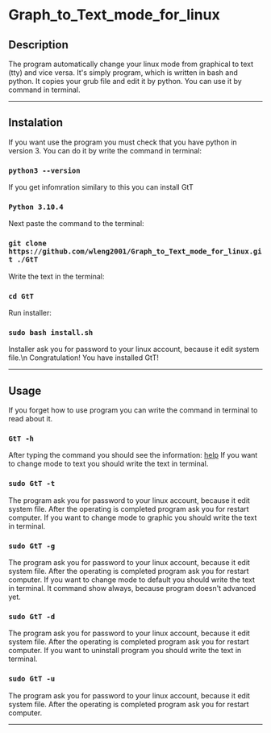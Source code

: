# Graph_to_Text_mode_for_linux
<!-- markdownlint-configure-file { "MD004": { "style": "consistent" } } -->
<!-- markdownlint-disable MD033 -->

## Description

The program automatically change your linux mode from graphical to text (tty) and vice versa.
It's simply program, which is written in bash and python. It copies your grub file and edit it by python. You can use it by command in terminal.

-----

## Instalation

If you want use the program you must check that you have python in version 3. You can do it by write the command in terminal:
### `python3 --version` 
If you get infomration similary to this you can install GtT
### `Python 3.10.4`
Next paste the command to the terminal: 
### `git clone https://github.com/wleng2001/Graph_to_Text_mode_for_linux.git ./GtT`
Write the text in the terminal:
### `cd GtT`
Run installer:
### `sudo bash install.sh`
Installer ask you for password to your linux account, because it edit system file.\n
Congratulation! You have installed GtT!

-----

## Usage

If you forget how to use program you can write the command in terminal to read about it.
### `GtT -h`
After typing the command you should see the information: 
<a href="help.txt"> help</a>
If you want to change mode to text you should write the text in terminal.
### `sudo GtT -t`
The program ask you for password to your linux account, because it edit system file. After the operating is completed program ask you for restart computer.
If you want to change mode to graphic you should write the text in terminal.
### `sudo GtT -g`
The program ask you for password to your linux account, because it edit system file. After the operating is completed program ask you for restart computer.
If you want to change mode to default you should write the text in terminal. It command show always, because program doesn't advanced yet.
### `sudo GtT -d`
The program ask you for password to your linux account, because it edit system file. After the operating is completed program ask you for restart computer.
If you want to uninstall program you should write the text in terminal.
### `sudo GtT -u`
The program ask you for password to your linux account, because it edit system file. After the operating is completed program ask you for restart computer.

-----
